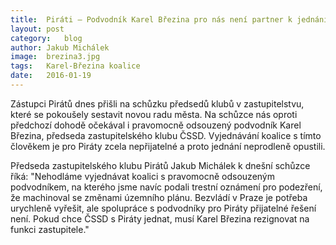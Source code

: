 ```yaml
---
title:	Piráti – Podvodník Karel Březina pro nás není partner k jednání
layout:	post
category:	blog
author:	Jakub Michálek
image:	brezina3.jpg
tags:	Karel-Březina koalice
date:	2016-01-19
---
```


Zástupci Pirátů dnes přišli na schůzku předsedů klubů v zastupitelstvu, které se pokoušely sestavit novou radu města. Na schůzce nás oproti předchozí dohodě očekával i pravomocně odsouzený podvodník Karel Březina, předseda zastupitelského klubu ČSSD. Vyjednávání koalice s tímto člověkem je pro Piráty zcela nepřijatelné a proto jednání neprodleně opustili. 

Předseda zastupitelského klubu Pirátů Jakub Michálek k dnešní schůzce říká: "Nehodláme vyjednávat koalici s pravomocně odsouzeným podvodníkem, na kterého jsme navíc podali trestní oznámení pro podezření, že machinoval se změnami územního plánu. Bezvládí v Praze je potřeba urychleně vyřešit, ale spolupráce s podvodníky pro Piráty přijatelné řešení není. Pokud chce ČSSD s Piráty jednat, musí Karel Březina rezignovat na funkci zastupitele." 


